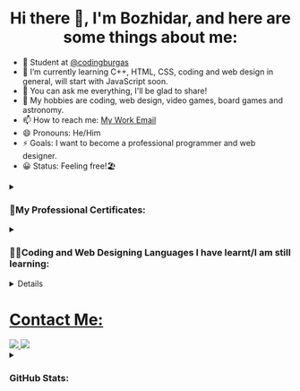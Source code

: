 <center><h1> Hi there 👋, I'm Bozhidar, and here are some things about me: </h1></center>

- 🔭 Student at <a href="https://www.codingburgas.bg/"> @codingburgas </a>
- 🌱 I’m currently learning C++, HTML, CSS, coding and web design in general, will start with JavaScript soon.
- 💬 You can ask me everything, I'll be glad to share!
- 👯 My hobbies are coding, web design, video games, board games and astronomy.
- 📫 How to reach me: <a href="mailto:BADimov21@codingburgas.bg"> My Work Email </a>
- 😄 Pronouns: He/Him
- ⚡ Goals: I want to become a professional programmer and web designer.
- 😀 Status: Feeling free!🏖️

<details>
       <summary><h3>💼My Professional Certificates:</h3></summary>
       <a href="https://www.credly.com/badges/878a8d30-198d-417e-9105-92a4849f9509" > <img src="https://images.credly.com/size/680x680/images/e2dc688d-de61-44a5-81af-ee96f117a211/ITS-Badges_HTML-and-CSS_1200px.png" height="200" weight="200"> </a>
       <a href="https://www.credly.com/badges/f1f770a9-323f-4181-b5bc-7b5f38abc063" > <img src="https://images.credly.com/size/680x680/images/fd092703-61db-4e9f-9c7c-2211d44ca87d/MOS_Word.png" height="200" weight="200"> </a>
</details>
       
<details>
       <summary><h3>👨‍💻Coding and Web Designing Languages I have learnt/I am still learning:</h3></summary>
       <a href="https://en.wikipedia.org/wiki/C%2B%2B" > <img src="https://upload.wikimedia.org/wikipedia/commons/thumb/1/18/ISO_C%2B%2B_Logo.svg/180px-ISO_C%2B%2B_Logo.svg.png" height="75" weight="75"> </a>
       <a href="https://en.wikipedia.org/wiki/HTML5" ><img src="https://raw.githubusercontent.com/devicons/devicon/1119b9f84c0290e0f0b38982099a2bd027a48bf1/icons/html5/html5-plain-wordmark.svg" height="75" weight="75"> </a>
       <a href="https://en.wikipedia.org/wiki/CSS" ><img src="https://raw.githubusercontent.com/devicons/devicon/1119b9f84c0290e0f0b38982099a2bd027a48bf1/icons/css3/css3-plain-wordmark.svg" height="75" weight="75">
</details>
       
<details>
       <summary><h3>🛠️Software which I use:</h3></summary>
       <a href="https://visualstudio.microsoft.com/" ><img src="https://raw.githubusercontent.com/devicons/devicon/1119b9f84c0290e0f0b38982099a2bd027a48bf1/icons/visualstudio/visualstudio-plain.svg" height="75" weight="75">
       <a href="https://code.visualstudio.com/" ><img src="https://github.com/YVSimeonova19/YVSimeonova19/blob/master/images/vscode.png?raw=true" height="75" weight="75">
       <a href="https://replit.com/" ><img src="https://upload.wikimedia.org/wikipedia/commons/thumb/b/b2/Repl.it_logo.svg/330px-Repl.it_logo.svg.png" height="75" weight="75">
       <a href="https://github.com/" ><img src="https://play-lh.googleusercontent.com/PCpXdqvUWfCW1mXhH1Y_98yBpgsWxuTSTofy3NGMo9yBTATDyzVkqU580bfSln50bFU" height="75" weight="75">
        <a href="https://bg.wikipedia.org/wiki/Microsoft_Office" ><img src="https://upload.wikimedia.org/wikipedia/commons/thumb/5/5f/Microsoft_Office_logo_%282019%E2%80%93present%29.svg/150px-Microsoft_Office_logo_%282019%E2%80%93present%29.svg.png" height="75" weight="75">
</details>
        <h1>Contact Me:</h1>
  <a href="https://www.linkedin.com/in/bozhidar-dimov-a5b31223a"> <img src="https://play-lh.googleusercontent.com/kMofEFLjobZy_bCuaiDogzBcUT-dz3BBbOrIEjJ-hqOabjK8ieuevGe6wlTD15QzOqw" height="75" weight="75"> </a>
  <a href="https://twitter.com/Bokata_96"> <img src="https://upload.wikimedia.org/wikipedia/commons/thumb/4/4f/Twitter-logo.svg/150px-Twitter-logo.svg.png" height="75" weight="75"> </a>
 <details>
       <summary><h3>GitHub Stats:</h3></summary>
       <img src="https://github-readme-stats.vercel.app/api?username=BADimov21&theme=radical"> <br>
       <img src="https://github-readme-stats.vercel.app/api/top-langs/?username=BADimov21&show_icons=true&theme=radical">
 </details>
